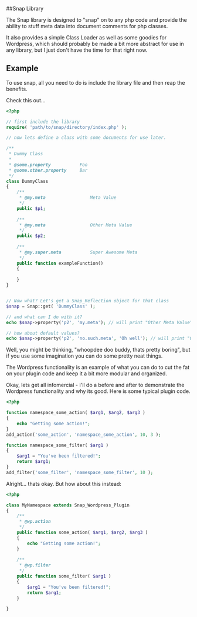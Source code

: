 ##Snap Library

The Snap library is designed to "snap" on to any php code and provide
the ability to stuff meta data into document comments for php classes.

It also provides a simple Class Loader as well as some goodies for
Wordpress, which should probably be made a bit more abstract for use
in any library, but I just don't have the time for that right now.

## Example

To use snap, all you need to do is include the library file and then
reap the benefits.

Check this out...

```php
<?php

// first include the library
require( 'path/to/snap/directory/index.php' );

// now lets define a class with some documents for use later.

/**
 * Dummy Class
 *
 * @some.property           Foo
 * @some.other.property     Bar
 */
class DummyClass
{
    /**
     * @my.meta                 Meta Value
     */
    public $p1;
    
    /**
     * @my.meta                 Other Meta Value
     */
    public $p2;
    
    /**
     * @my.super.meta           Super Awesome Meta
     */ 
    public function exampleFunction()
    {
        
    }
}


// Now what? Let's get a Snap_Reflection object for that class
$snap = Snap::get( 'DummyClass' );

// and what can I do with it?
echo $snap->property('p2', 'my.meta'); // will print "Other Meta Value"

// how about default values?
echo $snap->property('p2', 'no.such.meta', 'Oh well'); // will print "Oh well"

```
    
Well, you might be thinking, "whoopdee doo buddy, thats pretty boring",
but if you use some imagination you can do some pretty neat things. 

The Wordpress functionality is an example of what you can do to cut the
fat on your plugin code and keep it a bit more modular and organized.

Okay, lets get all infomercial - I'll do a before and after to demonstrate the
Wordpress functionality and why its good. Here is some typical plugin code.

```php
<?php

function namespace_some_action( $arg1, $arg2, $arg3 )
{
    echo "Getting some action!";
}
add_action('some_action', 'namespace_some_action', 10, 3 );

function namespace_some_filter( $arg1 )
{
    $arg1 = "You've been filtered!";
    return $arg1;
}
add_filter('some_filter', 'namespace_some_filter', 10 );
```
    
Alright... thats okay. But how about this instead:

```php
<?php

class MyNamespace extends Snap_Wordpress_Plugin
{
    /**
     * @wp.action
     */
    public function some_action( $arg1, $arg2, $arg3 )
    {
        echo "Getting some action!";
    }
    
    /**
     * @wp.filter
     */
    public function some_filter( $arg1 )
    {
        $arg1 = "You've been filtered!";
        return $arg1;
    }
    
}
```